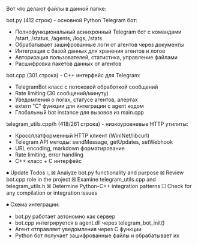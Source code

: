 Вот что делают файлы в данной папке:

  bot.py (412 строк) - основной Python Telegram бот:
  - Полнофункциональный асинхронный Telegram бот с командами /start, /status, /agents,
  /logs, /stats
  - Обрабатывает зашифрованные логи от агентов через документы
  - Интеграция с базой данных для хранения агентов и логов
  - Авторизация пользователей, статистика, управление файлами
  - Расшифровка пакетов данных от агентов

  bot.cpp (301 строка) - C++ интерфейс для Telegram:
  - TelegramBot класс с потоковой обработкой сообщений
  - Rate limiting (30 сообщений/минуту)
  - Уведомления о логах, статусе агентов, алертах
  - extern "C" функции для интеграции с agent кодом
  - Глобальный bot instance для вызовов из main.cpp

  telegram_utils.cpp/h (418/261 строка) - низкоуровневые HTTP утилиты:
  - Кроссплатформенный HTTP клиент (WinINet/libcurl)
  - Telegram API методы: sendMessage, getUpdates, setWebhook
  - URL encoding, markdown форматирование
  - Rate limiting, error handling
  - C++ класс + C интерфейс

⏺ Update Todos
  ⎿  ☒ Analyze bot.py functionality and purpose
     ☒ Review bot.cpp role in the project
     ☒ Examine telegram_utils.cpp and telegram_utils.h
     ☒ Determine Python-C++ integration patterns
     ☐ Check for any compilation or integration issues

⏺ Схема интеграции:
  - bot.py работает автономно как сервер
  - bot.cpp интегрируется в agent.dll через telegram_bot_init()
  - Агент отправляет уведомления через C функции
  - Python бот получает зашифрованные файлы и обрабатывает их